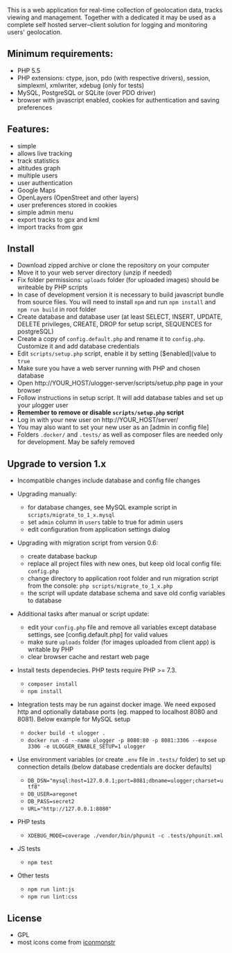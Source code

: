 

This is a web application for real-time collection of geolocation data, tracks viewing and management.
Together with a dedicated it may be used as a complete self hosted server–client solution for logging and monitoring users' geolocation.



## Minimum requirements:
- PHP 5.5
- PHP extensions: ctype, json, pdo (with respective drivers), session, simplexml, xmlwriter, xdebug (only for tests)
- MySQL, PostgreSQL or SQLite (over PDO driver)
- browser with javascript enabled, cookies for authentication and saving preferences

## Features:
- simple
- allows live tracking
- track statistics
- altitudes graph
- multiple users
- user authentication
- Google Maps
- OpenLayers (OpenStreet and other layers)
- user preferences stored in cookies
- simple admin menu
- export tracks to gpx and kml
- import tracks from gpx

## Install
- Download zipped archive or clone the repository on your computer
- Move it to your web server directory (unzip if needed)
- Fix folder permissions: `uploads` folder (for uploaded images) should be writeable by PHP scripts
- In case of development version it is necessary to build javascript bundle from source files. You will need to install `npm` and run `npm install` and `npm run build` in root folder
- Create database and database user (at least SELECT, INSERT, UPDATE, DELETE privileges, CREATE, DROP for setup script, SEQUENCES for postgreSQL)
- Create a copy of `config.default.php` and rename it to `config.php`. Customize it and add database credentials
- Edit `scripts/setup.php` script, enable it by setting [$enabled](value to `true`
- Make sure you have a web server running with PHP and chosen database
- Open http://YOUR_HOST/ulogger-server/scripts/setup.php page in your browser
- Follow instructions in setup script. It will add database tables and set up your μlogger user
- **Remember to remove or disable `scripts/setup.php` script**
- Log in with your new user on http://YOUR_HOST/server/
- You may also want to set your new user as an [admin in config file]
- Folders `.docker/` and `.tests/` as well as composer files are needed only for development. May be safely removed

## Upgrade to version 1.x
- Incompatible changes include database and config file changes
- Upgrading manually:
  - for database changes, see MySQL example script in `scripts/migrate_to_1_x.mysql`
  - set `admin` column in `users` table to true for admin users
  - edit configuration from application settings dialog
- Upgrading with migration script from version 0.6:
  - create database backup
  - replace all project files with new ones, but keep old local config file: `config.php`
  - change directory to application root folder and run migration script from the console: `php scripts/migrate_to_1_x.php`
  - the script will update database schema and save old config variables to database
- Additional tasks after manual or script update:
  - edit your `config.php` file and remove all variables except database settings, see [config.default.php] for valid values
  - make sure `uploads` folder (for images uploaded from client app) is writable by PHP
  - clear browser cache and restart web page


- Install tests dependecies. PHP tests require PHP >= 7.3.
  - `composer install`
  - `npm install`
- Integration tests may be run against docker image. We need exposed http and optionally database ports (eg. mapped to localhost 8080 and 8081). Below example for MySQL setup
  - `docker build -t ulogger .`
  - `docker run -d --name ulogger -p 8080:80 -p 8081:3306 --expose 3306 -e ULOGGER_ENABLE_SETUP=1 ulogger`
- Use environment variables (or create `.env` file in `.tests/` folder) to set up connection details (below database credentials are docker defaults)
  - `DB_DSN="mysql:host=127.0.0.1;port=8081;dbname=ulogger;charset=utf8"`
  - `DB_USER=aregonet`
  - `DB_PASS=secret2`
  - `URL="http://127.0.0.1:8080"`
- PHP tests
  - `XDEBUG_MODE=coverage ./vendor/bin/phpunit -c .tests/phpunit.xml`
- JS tests
  - `npm test`  
- Other tests
  - `npm run lint:js`
  - `npm run lint:css`



## License
- GPL
- most icons come from [iconmonstr](https://iconmonstr.com)
